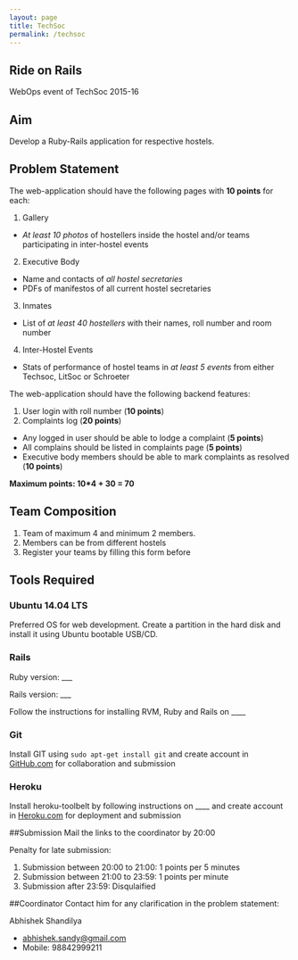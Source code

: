 ```yaml
---
layout: page
title: TechSoc
permalink: /techsoc
---
```

## Ride on Rails

WebOps event of TechSoc 2015-16

## Aim
Develop a Ruby-Rails application for respective hostels.

## Problem Statement

The web-application should have the following pages with **10 points** for each:

1. Gallery
- *At least 10 photos* of hostellers inside the hostel and/or teams participating in inter-hostel events
2. Executive Body
- Name and contacts of *all hostel secretaries*
- PDFs of manifestos of all current hostel secretaries
3. Inmates
- List of *at least 40 hostellers* with their names, roll number and room number
4. Inter-Hostel Events
- Stats of performance of hostel teams in *at least 5 events* from either Techsoc, LitSoc or Schroeter

The web-application should have the following backend features:

1. User login with roll number (**10 points**)
2. Complaints log (**20 points**)
- Any logged in user should be able to lodge a complaint (**5 points**)
- All complains should be listed in complaints page (**5 points**)
- Executive body members should be able to mark complaints as resolved (**10 points**)

**Maximum points: 10*4 + 30 = 70**

## Team Composition
1. Team of maximum 4 and minimum 2 members.
2. Members can be from different hostels
3. Register your teams by filling this form before

## Tools Required

### Ubuntu 14.04 LTS
Preferred OS for web development. Create a partition in the hard disk and install it using Ubuntu bootable USB/CD.

### Rails
Ruby version: ___

Rails version: ___

Follow the instructions for installing RVM, Ruby and Rails on ____

### Git
Install GIT using `sudo apt-get install git` and create account in [GitHub.com](https://github.com) for collaboration and submission

### Heroku
Install heroku-toolbelt by following instructions on ____ and create account in [Heroku.com](https://heroku.com) for deployment and submission

##Submission
Mail the links to the coordinator by 20:00

Penalty for late submission:

1. Submission between 20:00 to 21:00: 	1 points per 5 minutes
2. Submission between 21:00 to 23:59: 	1 points per minute
3. Submission after 23:59:			Disqulaified

##Coordinator
Contact him for any clarification in the problem statement:

Abhishek Shandilya

- abhishek.sandy@gmail.com
- Mobile: 98842999211